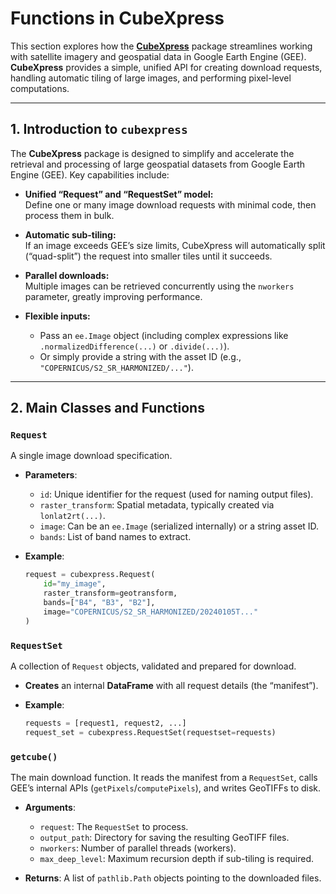 # Functions in **CubeXpress**

This section explores how the **[CubeXpress](https://pypi.org/project/cubexpress/)** package streamlines working with satellite imagery and geospatial data in Google Earth Engine (GEE). **CubeXpress** provides a simple, unified API for creating download requests, handling automatic tiling of large images, and performing pixel-level computations.

---

## **1. Introduction to `cubexpress`**

The **CubeXpress** package is designed to simplify and accelerate the retrieval and processing of large geospatial datasets from Google Earth Engine (GEE). Key capabilities include:

- **Unified “Request” and “RequestSet” model:**  
  Define one or many image download requests with minimal code, then process them in bulk.

- **Automatic sub-tiling:**  
  If an image exceeds GEE’s size limits, CubeXpress will automatically split (“quad-split”) the request into smaller tiles until it succeeds.

- **Parallel downloads:**  
  Multiple images can be retrieved concurrently using the `nworkers` parameter, greatly improving performance.

- **Flexible inputs:**  
  - Pass an `ee.Image` object (including complex expressions like `.normalizedDifference(...)` or `.divide(...)`).  
  - Or simply provide a string with the asset ID (e.g., `"COPERNICUS/S2_SR_HARMONIZED/..."`).  

---

## **2. Main Classes and Functions**

### **`Request`**
A single image download specification.

- **Parameters**:  
  - `id`: Unique identifier for the request (used for naming output files).  
  - `raster_transform`: Spatial metadata, typically created via `lonlat2rt(...)`.  
  - `image`: Can be an `ee.Image` (serialized internally) or a string asset ID.  
  - `bands`: List of band names to extract.  

- **Example**:

  ```python
  request = cubexpress.Request(
      id="my_image",
      raster_transform=geotransform,
      bands=["B4", "B3", "B2"],
      image="COPERNICUS/S2_SR_HARMONIZED/20240105T..."
  )
  ```

### **`RequestSet`**
A collection of `Request` objects, validated and prepared for download.  

- **Creates** an internal **DataFrame** with all request details (the “manifest”). 

- **Example**:
  ```python
  requests = [request1, request2, ...]
  request_set = cubexpress.RequestSet(requestset=requests)
  ```

### **`getcube()`**
The main download function. It reads the manifest from a `RequestSet`, calls GEE’s internal APIs (`getPixels`/`computePixels`), and writes GeoTIFFs to disk.  

- **Arguments**:
  - `request`: The `RequestSet` to process.
  - `output_path`: Directory for saving the resulting GeoTIFF files.
  - `nworkers`: Number of parallel threads (workers).
  - `max_deep_level`: Maximum recursion depth if sub-tiling is required.

- **Returns**: A list of `pathlib.Path` objects pointing to the downloaded files.
